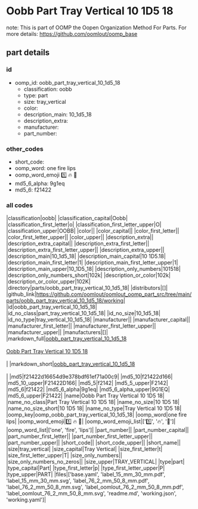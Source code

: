 # Oobb Part Tray Vertical 10 1D5 18  

note: This is part of OOMP the Oopen Organization Method For Parts. For more details: https://github.com/oomlout/oomp_base

##  part details





### id
* oomp_id: oobb_part_tray_vertical_10_1d5_18
  * classification: oobb
  * type: part
  * size: tray_vertical
  * color: 
  * description_main: 10_1d5_18
  * description_extra: 
  * manufacturer: 
  * part_number: 

### other_codes
* short_code: 
* oomp_word: one fire lips
* oomp_word_emoji :one: :fire: :lips:
* md5_6_alpha: 9g1eq
* md5_6: f21422

### all codes 
|classification|oobb|
|classification_capital|Oobb|
|classification_first_letter|o|
|classification_first_letter_upper|O|
|classification_upper|OOBB|
|color||
|color_capital||
|color_first_letter||
|color_first_letter_upper||
|color_upper||
|description_extra||
|description_extra_capital||
|description_extra_first_letter||
|description_extra_first_letter_upper||
|description_extra_upper||
|description_main|10_1d5_18|
|description_main_capital|10 1D5.18|
|description_main_first_letter|1|
|description_main_first_letter_upper|1|
|description_main_upper|10_1D5_18|
|description_only_numbers|101518|
|description_only_numbers_short|102k|
|description_or_color|102k|
|description_or_color_upper|102K|
|directory|parts/oobb_part_tray_vertical_10_1d5_18|
|distributors|[]|
|github_link|https://github.com/oomlout/oomlout_oomp_part_src/tree/main/parts/oobb_part_tray_vertical_10_1d5_18/working|
|id|oobb_part_tray_vertical_10_1d5_18|
|id_no_class|part_tray_vertical_10_1d5_18|
|id_no_size|10_1d5_18|
|id_no_type|tray_vertical_10_1d5_18|
|manufacturer||
|manufacturer_capital||
|manufacturer_first_letter||
|manufacturer_first_letter_upper||
|manufacturer_upper||
|manufacturers|[]|
|markdown_full|[oobb_part_tray_vertical_10_1d5_18](https://github.com/oomlout/oomlout_oomp_part_src/tree/main/parts/oobb_part_tray_vertical_10_1d5_18/working)<br>[](https://github.com/oomlout/oomlout_oomp_part_src/tree/main/parts/oobb_part_tray_vertical_10_1d5_18/working)<br>[Oobb Part Tray Vertical 10 1D5 18](https://github.com/oomlout/oomlout_oomp_part_src/tree/main/parts/oobb_part_tray_vertical_10_1d5_18/working)<br><br>|
|markdown_short|[oobb_part_tray_vertical_10_1d5_18](https://github.com/oomlout/oomlout_oomp_part_src/tree/main/parts/oobb_part_tray_vertical_10_1d5_18/working)<br><br>|
|md5|f21422d16654d9e378bdf61ef71a00c9|
|md5_10|f21422d166|
|md5_10_upper|F21422D166|
|md5_5|f2142|
|md5_5_upper|F2142|
|md5_6|f21422|
|md5_6_alpha|9g1eq|
|md5_6_alpha_upper|9G1EQ|
|md5_6_upper|F21422|
|name|Oobb Part Tray Vertical 10 1D5 18|
|name_no_class|Part Tray Vertical 10 1D5 18|
|name_no_size|10 1D5 18|
|name_no_size_short|10 1D5 18|
|name_no_type|Tray Vertical 10 1D5 18|
|oomp_key|oomp_oobb_part_tray_vertical_10_1d5_18|
|oomp_word|one fire lips|
|oomp_word_emoji|:one: :fire: :lips:|
|oomp_word_emoji_list|[':one:', ':fire:', ':lips:']|
|oomp_word_list|['one', 'fire', 'lips']|
|part_number||
|part_number_capital||
|part_number_first_letter||
|part_number_first_letter_upper||
|part_number_upper||
|short_code||
|short_code_upper||
|short_name||
|size|tray_vertical|
|size_capital|Tray Vertical|
|size_first_letter|t|
|size_first_letter_upper|T|
|size_only_numbers||
|size_only_numbers_no_zeros||
|size_upper|TRAY_VERTICAL|
|type|part|
|type_capital|Part|
|type_first_letter|p|
|type_first_letter_upper|P|
|type_upper|PART|
|files|['base.yaml', 'label_15_mm_30_mm.pdf', 'label_15_mm_30_mm.svg', 'label_76_2_mm_50_8_mm.pdf', 'label_76_2_mm_50_8_mm.svg', 'label_oomlout_76_2_mm_50_8_mm.pdf', 'label_oomlout_76_2_mm_50_8_mm.svg', 'readme.md', 'working.json', 'working.yaml']|
